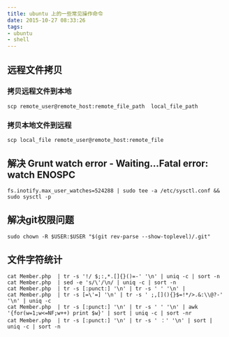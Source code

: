 ```yaml
---
title: ubuntu 上的一些常见操作命令
date: 2015-10-27 08:33:26
tags:
- ubuntu
- shell
---
```


## 远程文件拷贝

### 拷贝远程文件到本地

```
scp remote_user@remote_host:remote_file_path  local_file_path
```

### 拷贝本地文件到远程

```
scp local_file remote_user@remote_host:remote_file
```

<!-- more -->

## 解决 Grunt watch error - Waiting…Fatal error: watch ENOSPC

```
fs.inotify.max_user_watches=524288 | sudo tee -a /etc/sysctl.conf && sudo sysctl -p
```

## 解决git权限问题

```
sudo chown -R $USER:$USER "$(git rev-parse --show-toplevel)/.git"
```

## 文件字符统计

```
cat Member.php  | tr -s '!/ $;:,*.[]{}()=-' '\n' | uniq -c | sort -n
cat Member.php  | sed -e 's/\'/\n/ | uniq -c | sort -n
cat Member.php  | tr -s [:punct:] '\n' | tr -s ' ' '\n' |
cat Member.php  | tr -s [=\'=] '\n' | tr -s ' ;,[](){}$=!*/>.&:\\@?-' '\n' | uniq -c
cat Member.php  | tr -s [:punct:] '\n' | tr -s ' ' '\n' | awk '{for(w=1;w<=NF;w++) print $w}' | sort | uniq -c | sort -nr
cat Member.php  | tr -s [:punct:] '\n' | tr -s ' ：' '\n' | sort | uniq -c | sort -n
```
